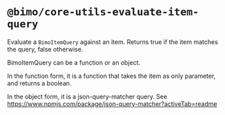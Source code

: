# `@bimo/core-utils-evaluate-item-query`

Evaluate a `BimoItemQuery` against an item. Returns true if the item matches the query, false otherwise.

BimoItemQuery can be a function or an object.

In the function form, it is a function that takes the item as only parameter, and returns a boolean.

In the object form, it is a json-query-matcher query. See https://www.npmjs.com/package/json-query-matcher?activeTab=readme
